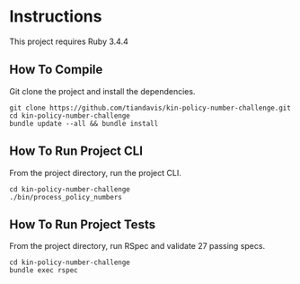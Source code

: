 # Instructions

This project requires Ruby 3.4.4

## How To Compile

Git clone the project and install the dependencies.

```
git clone https://github.com/tiandavis/kin-policy-number-challenge.git
cd kin-policy-number-challenge
bundle update --all && bundle install
```

## How To Run Project CLI

From the project directory, run the project CLI.

```
cd kin-policy-number-challenge
./bin/process_policy_numbers
```

## How To Run Project Tests

From the project directory, run RSpec and validate 27 passing specs.

```
cd kin-policy-number-challenge
bundle exec rspec
```
